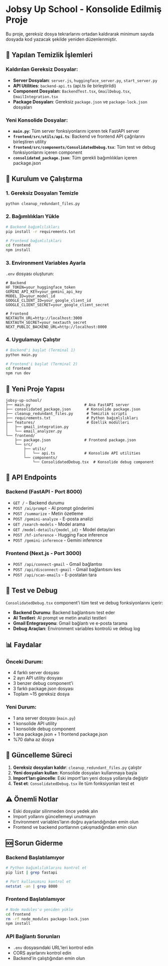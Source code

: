 # Jobsy Up School - Konsolide Edilmiş Proje

Bu proje, gereksiz dosya tekrarlarını ortadan kaldırarak minimum sayıda dosyada kod yazacak şekilde yeniden düzenlenmiştir.

## 🧹 Yapılan Temizlik İşlemleri

### Kaldırılan Gereksiz Dosyalar:
- **Server Dosyaları**: `server.js`, `huggingface_server.py`, `start_server.py`
- **API Utilities**: `backend-api.ts` (api.ts ile birleştirildi)
- **Component Dosyaları**: `BackendTest.tsx`, `GmailDebug.tsx`, `EmailIntegration.tsx`
- **Package Dosyaları**: Gereksiz `package.json` ve `package-lock.json` dosyaları

### Yeni Konsolide Dosyalar:
- **`main.py`**: Tüm server fonksiyonlarını içeren tek FastAPI server
- **`frontend/src/utils/api.ts`**: Backend ve frontend API çağrılarını birleştiren utility
- **`frontend/src/components/ConsolidatedDebug.tsx`**: Tüm test ve debug fonksiyonlarını içeren component
- **`consolidated_package.json`**: Tüm gerekli bağımlılıkları içeren package.json

## 🚀 Kurulum ve Çalıştırma

### 1. Gereksiz Dosyaları Temizle
```bash
python cleanup_redundant_files.py
```

### 2. Bağımlılıkları Yükle
```bash
# Backend bağımlılıkları
pip install -r requirements.txt

# Frontend bağımlılıkları
cd frontend
npm install
```

### 3. Environment Variables Ayarla
`.env` dosyası oluşturun:
```env
# Backend
HF_TOKEN=your_huggingface_token
GEMINI_API_KEY=your_gemini_api_key
MODEL_ID=your_model_id
GOOGLE_CLIENT_ID=your_google_client_id
GOOGLE_CLIENT_SECRET=your_google_client_secret

# Frontend
NEXTAUTH_URL=http://localhost:3000
NEXTAUTH_SECRET=your_nextauth_secret
NEXT_PUBLIC_BACKEND_URL=http://localhost:8000
```

### 4. Uygulamayı Çalıştır
```bash
# Backend'i başlat (Terminal 1)
python main.py

# Frontend'i başlat (Terminal 2)
cd frontend
npm run dev
```

## 📁 Yeni Proje Yapısı

```
jobsy-up-school/
├── main.py                        # Ana FastAPI server
├── consolidated_package.json       # Konsolide package.json
├── cleanup_redundant_files.py      # Temizlik scripti
├── requirements.txt                # Python bağımlılıkları
├── features/                       # Özellik modülleri
│   ├── gmail_integration.py
│   └── email_analyzer.py
└── frontend/
    ├── package.json               # Frontend package.json
    └── src/
        ├── utils/
        │   └── api.ts             # Konsolide API utilities
        └── components/
            └── ConsolidatedDebug.tsx  # Konsolide debug component
```

## 🔧 API Endpoints

### Backend (FastAPI - Port 8000)
- `GET /` - Backend durumu
- `POST /ai/prompt` - AI prompt gönderimi
- `POST /summarize` - Metin özetleme
- `POST /gemini-analyze` - E-posta analizi
- `GET /search-models` - Model arama
- `GET /model-details/{model_id}` - Model detayları
- `POST /hf-inference` - Hugging Face inference
- `POST /gemini-inference` - Gemini inference

### Frontend (Next.js - Port 3000)
- `POST /api/connect-gmail` - Gmail bağlantısı
- `POST /api/disconnect-gmail` - Gmail bağlantısını kes
- `POST /api/scan-emails` - E-postaları tara

## 🧪 Test ve Debug

`ConsolidatedDebug.tsx` component'i tüm test ve debug fonksiyonlarını içerir:

- **Backend Durumu**: Backend bağlantısını test eder
- **AI Testleri**: AI prompt ve metin analizi testleri
- **Gmail Entegrasyonu**: Gmail bağlantı ve e-posta tarama
- **Debug Araçları**: Environment variables kontrolü ve debug log

## 📊 Faydalar

### Önceki Durum:
- 4 farklı server dosyası
- 2 ayrı API utility dosyası
- 3 benzer debug component'i
- 3 farklı package.json dosyası
- Toplam ~15 gereksiz dosya

### Yeni Durum:
- 1 ana server dosyası (`main.py`)
- 1 konsolide API utility
- 1 konsolide debug component
- 1 ana package.json + 1 frontend package.json
- %70 daha az dosya

## 🔄 Güncelleme Süreci

1. **Gereksiz dosyaları kaldır**: `cleanup_redundant_files.py` çalıştır
2. **Yeni dosyaları kullan**: Konsolide dosyaları kullanmaya başla
3. **Import'ları güncelle**: Eski import'ları yeni dosya yollarıyla değiştir
4. **Test et**: `ConsolidatedDebug.tsx` ile tüm fonksiyonları test et

## ⚠️ Önemli Notlar

- Eski dosyalar silinmeden önce yedek alın
- Import yollarını güncellemeyi unutmayın
- Environment variables'ların doğru ayarlandığından emin olun
- Frontend ve backend portlarının çakışmadığından emin olun

## 🆘 Sorun Giderme

### Backend Başlatılamıyor
```bash
# Python bağımlılıklarını kontrol et
pip list | grep fastapi

# Port kullanımını kontrol et
netstat -an | grep 8000
```

### Frontend Başlatılamıyor
```bash
# Node modules'u yeniden yükle
cd frontend
rm -rf node_modules package-lock.json
npm install
```

### API Bağlantı Sorunları
- `.env` dosyasındaki URL'leri kontrol edin
- CORS ayarlarını kontrol edin
- Backend'in çalıştığından emin olun 